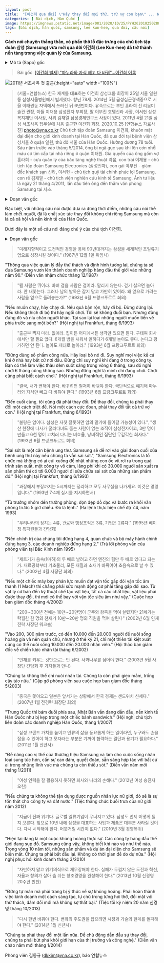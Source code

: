 ```yaml
---
layout: post
title:  "[이건희 qua đời] \"Hãy thay đổi mọi thứ, trừ vợ con bạn\" ... Những câu nói của 이건희"
categories: [ Bài dịch, Hàn Quốc ]
image: https://imgnews.pstatic.net/image/001/2020/10/25/PYH2020102502880001300_P4_20201025143541354.jpg
tags: [bài dịch, hàn quốc, samsung, lee kun-hee, qua đời, câu nói]
---
```


**Cách nói chuyện thẳng thắn, có phần thô lỗ đặc trưng của chủ tịch tập đoàn 삼성 (Samsung) vừa mới qua đời 이건희 (Lee Kun-hee) đã trở thành nền tảng trong việc quản lý của Samsung.**

<details>
  <summary>Mô tả (Sapo) gốc</summary>
  <p>별세한 이건희 삼성그룹 회장은 특유의 투박하고 직설적인 화법으로 삼성 경영의 초석이 될 만한 다양한 발언들을 남겼다.</p>
</details>

> Bài gốc: [[이건희 별세] "마누라와 자식 빼고 다 바꿔"…이건희 어록](https://n.news.naver.com/article/001/0011968056)

![2011년 서초사옥 첫 출근](https://imgnews.pstatic.net/image/001/2020/10/25/PYH2020102502880001300_P4_20201025143541354.jpg){:height="auto" width="100%"}
> (서울=연합뉴스) 한국 재계를 대표하는 이건희 삼성그룹 회장이 25일 서울 일원동 삼성서울병원에서 별세했다. 향년 78세. 2014년 5월 급성심근경색증으로 서울 이태원동 자택에서 쓰러진 뒤 6년만이다. 유족으로는 부인 홍라희 전 리움미술관 관장, 아들 이재용 삼성전자 부회장, 딸 이부진 호텔신라 사장, 이서현 삼성복지재단 이사장, 사위 김재열 삼성경제연구소 사장이 있다. 2011년 4월 21일 삼성 서초사옥 집무실에 처음 출근한 이건희 회장. 2020.10.25 [연합뉴스 자료사진] photo@yna.co.kr
> Chủ tịch tập đoàn Samsung 이건희, khuôn mặt đại diện cho giới kinh doanh tại Hàn Quốc, đã qua đời tại bệnh viện 삼성서울 ở quận 일원, thủ đô 서울 của Hàn Quốc. Hưởng dương 78 tuổi. Sáu năm trước vào tháng 5/2014, ông bị ngã gục sau khi lên cơn nhồi máu cơ tim cấp tại nhà riêng ở quận 이태원. Gia quyến của ông gồm vợ 홍라희 - cựu quản lý của bảo tàng nghệ thuật 리움, con trai 이재용 - chủ tịch tập đoàn Samsung Electronics (삼성전자), con gái 이부진 - giám đốc khách sạn 신라, 이서현 - chủ tịch quỹ tài chính phúc lợi Samsung, con rể 김재열 - chủ tịch viện nghiên cứu kinh tế Samsung. Ảnh tư liệu là ngày 21 tháng 4/2011, lần đầu tiên ông đến thăm văn phòng Samsung tại 서초.

<details>
  <summary>Đoạn văn gốc</summary>
  <p>특히 변화와 위기를 먼저 진단해내고, 적기에 던진 촌철살인과 같은 메시지는 삼성뿐만 아니라 우리 경제와 사회의 변화를 이끄는 촉매제 역할을 했다.</p>
  <p>다음은 이건희 회장의 주요 발언.</p>
</details>

Đặc biệt, với những câu nói được đưa ra đúng thời điểm, những câu nói thể làm chết người, đã là chất xúc tác thay đổi không chỉ riêng Samsung mà còn là cả xã hội và nền kinh tế của Hàn Quốc.

Dưới đây là một số câu nói đáng chú ý của chủ tịch 이건희.

<details>
  <summary>Đoạn văn gốc</summary>
  <p>▲ "미래지향적이고 도전적인 경영을 통해 90년대까지는 삼성을 세계적인 초일류기업으로 성장시킬 것이다." (1987년 12월 1일 취임사)</p>
  <p>▲ "뛸 사람은 뛰어라. 바삐 걸을 사람은 걸어라. 말리지 않는다. 걷기 싫으면 놀아라. 안 내쫓는다. 그러나 남의 발목은 잡지 말고 가만히 있어라. 왜 앞으로 가려는 사람을 옆으로 돌려놓는가?" (1993년 6월 프랑크푸르트 회의)</p>
  <p>▲ "출근부 찍지 마라. 없애라. 집이든 어디에서든 생각만 있으면 된다. 구태여 회사에서만 할 필요 없다. 6개월 밤을 새워서 일하다가 6개월 놀아도 좋다. 논다고 평가하면 안 된다. 놀아도 제대로 놀아라." (1993년 6월 프랑크푸르트 회의)</p>
  <p>▲ "결국, 내가 변해야 한다. 바꾸려면 철저히 바꿔야 한다. 극단적으로 얘기해 마누라와 자식만 빼고 다 바꿔야 한다." (1993년 6월 프랑크푸르트 회의)</p>
  <p>▲ "불량은 암이다. 삼성은 자칫 잘못하면 암의 말기에 들어갈 가능성이 있다.", "생산 현장에 나사가 굴러다녀도 줍는 사람이 없는 조직이 삼성전자이고, 3만 명이 만들고 6천 명이 고치러 다니는 비효율, 낭비적인 집단인 무감각한 회사다." (1993년 6월 프랑크푸르트 회의)</p>
  <p>▲ "과장에서 부장까지는 5시까지는 정리하고 모두 사무실을 나가세요. 이것은 명령입니다." (1993년 7·4제 실시를 지시하면서)</p>
  <p>▲ "우리나라의 정치는 4류, 관료와 행정조직은 3류, 기업은 2류다." (1995년 베이징 특파원들과 간담회)</p>
  <p>▲ "제트기가 음속(1마하)의 두 배로 날려고 하면 엔진의 힘만 두 배로 있다고 되는가. 재료공학부터 기초물리, 모든 재질과 소재가 바뀌어야 초음속으로 날 수 있다." (2002년 4월 사장단 회의)</p>
  <p>▲ "200∼300년 전에는 10만∼20만명이 군주와 왕족을 먹여 살렸지만 21세기는 탁월한 한 명의 천재가 10만∼20만 명의 직원을 먹여 살린다" (2002년 6월 인재 전략 사장단 워크숍)</p>
  <p>▲ "인재를 키우는 것만으로는 안 된다. 사과나무를 심어야 한다." (2003년 5월 사장단 간담회 후 기자들과 만나)</p>
  <p>▲ "중국은 쫓아오고 일본은 앞서가는 상황에서 한국 경제는 샌드위치 신세다." (2007년 1월 전경련 회장단 회의)</p>
  <p>▲ "삼성 브랜드 가치를 높이고 인류의 삶을 풍요롭게 하는 일이라면, 누구와도 손을 잡을 수 있어야 하고 모자라는 부분은 기꺼이 협력하는 결단과 용기가 필요하다." (2011년 1월 신년사)</p>
  <p>▲ "여성 인력을 잘 활용하지 못하면 회사와 나라의 손해다." (2012년 여성 승진자 오찬)</p>
  <p>▲ "지금이 진짜 위기다. 글로벌 일류기업이 무너지고 있다. 삼성도 언제 어떻게 될지 모른다. 앞으로 10년 내에 삼성을 대표하는 사업과 제품은 대부분 사라질 것이다. 다시 시작해야 한다. 머뭇거릴 시간이 없다." (2010년 3월 경영복귀)</p>
  <p>▲ "자만하지 말고 위기의식으로 재무장해야 한다. 실패가 두렵지 않은 도전과 혁신, 자율과 창의가 살아 숨 쉬는 창조경영을 완성해야 한다." (2013년 10월 신경영 20주년 만찬)</p>
  <p>▲ "다시 한번 바꿔야 한다. 변화의 주도권을 잡으려면 시장과 기술의 한계를 돌파해야 한다." (2014년 1월 신년사)</p>
</details>

> "미래지향적이고 도전적인 경영을 통해 90년대까지는 삼성을 세계적인 초일류기업으로 성장시킬 것이다." (1987년 12월 1일 취임사)

"Thông qua việc quản lý đầy thử thách và định hình tương lai, chúng ta sẽ đưa Samsung vươn lên thành doanh nghiệp hàng đầu thế giới vào những năm 90." (Diễn văn nhậm chức tháng 12/1987)

> "뛸 사람은 뛰어라. 바삐 걸을 사람은 걸어라. 말리지 않는다. 걷기 싫으면 놀아라. 안 내쫓는다. 그러나 남의 발목은 잡지 말고 가만히 있어라. 왜 앞으로 가려는 사람을 옆으로 돌려놓는가?" (1993년 6월 프랑크푸르트 회의)

"Nếu muốn chạy, hãy chạy đi. Nếu quá bận rộn, hãy đi bộ. Đừng đứng lại. Nếu không thích đi bộ thì hãy ngồi chơi. Tôi sẽ không đuổi bạn. Nhưng đừng đứng đó và níu chân người khác. Tại sao lại loại những người muốn tiến về phía trước sang một bên?" (Hội nghị tại Frankfurt, tháng 6/1993)

> "출근부 찍지 마라. 없애라. 집이든 어디에서든 생각만 있으면 된다. 구태여 회사에서만 할 필요 없다. 6개월 밤을 새워서 일하다가 6개월 놀아도 좋다. 논다고 평가하면 안 된다. 놀아도 제대로 놀아라." (1993년 6월 프랑크푸르트 회의)

"Đừng dùng sổ chấm công nữa. Hãy loại bỏ nó đi. Suy nghĩ mọi việc kể cả khi ở nhà hay bất cứ nơi đâu. Đừng chỉ suy nghĩ khi đang ở trong công ty. Bạn có thể làm việc thâu đêm suốt sáng trong vòng 6 tháng, sau đó nghỉ chơi 6 tháng cũng không sao. Nhưng đừng nghĩ là mình chỉ đang chơi. Chơi cũng phải biết cách chơi." (Hội nghị tại Frankfurt, tháng 6/1993)

> "결국, 내가 변해야 한다. 바꾸려면 철저히 바꿔야 한다. 극단적으로 얘기해 마누라와 자식만 빼고 다 바꿔야 한다." (1993년 6월 프랑크푸르트 회의)

"Đến cuối cùng, tôi cũng đã phải thay đổi. Để thay đổi, chúng ta phải thay đổi một cách triệt để. Nói một cách cực đoan, phải thay đổi tất cả trừ vợ con." (Hội nghị tại Frankfurt, tháng 6/1993)

> "불량은 암이다. 삼성은 자칫 잘못하면 암의 말기에 들어갈 가능성이 있다.", "생산 현장에 나사가 굴러다녀도 줍는 사람이 없는 조직이 삼성전자이고, 3만 명이 만들고 6천 명이 고치러 다니는 비효율, 낭비적인 집단인 무감각한 회사다." (1993년 6월 프랑크푸르트 회의)

"Sai sót là một căn bệnh ung thư. Samsung sẽ dễ rơi vào giai đoạn cuối của bệnh ung thư này nếu chúng ta vẫn sai sót.", "Samsung Electronics là tổ chức mà không có ai cúi xuống để nhặt những con ốc vít rơi ra trong quá trình sản xuất, một công ty vô cảm, lãng phí khi có 30.000 người sản xuất ra sản phẩm thì có tới 6.000 người đi sữa chữa sai sót của những sản phẩm đó." (Hội nghị tại Frankfurt, tháng 6/1993)

> "과장에서 부장까지는 5시까지는 정리하고 모두 사무실을 나가세요. 이것은 명령입니다." (1993년 7·4제 실시를 지시하면서)

"Từ trưởng nhóm đến trưởng phòng, dọn dẹp đồ đạc và bước ra khỏi văn phòng trước 5 giờ chiều. Đó là lệnh." (Ra lệnh thực hiện chế độ 7.4, năm 1993)

> "우리나라의 정치는 4류, 관료와 행정조직은 3류, 기업은 2류다." (1995년 베이징 특파원들과 간담회)

"Nền chính trị của chúng tôi đứng hạng 4, quan chức và bộ máy hành chính đứng hạng 3, các doanh nghiệp đứng hạng 2." (Trả lời phỏng vấn của phóng viên tại Bắc Kinh năm 1995)

> "제트기가 음속(1마하)의 두 배로 날려고 하면 엔진의 힘만 두 배로 있다고 되는가. 재료공학부터 기초물리, 모든 재질과 소재가 바뀌어야 초음속으로 날 수 있다." (2002년 4월 사장단 회의)

"Nếu một chiếc máy bay phản lực muốn đạt vận tốc gấp đôi vận tốc âm thanh (1 Mach) thì chẳng phải sức mạnh động cơ phải tăng gấp đôi sao. Từ vật lý cơ bản đến kỹ thuật chế tạo vật liệu, tất cả các chất liệu, vật liệu phải được thay đổi, thì mới có thể bay với vận tốc siêu âm như vậy." (Cuộc họp ban giám đốc tháng 4/2002)

> "200∼300년 전에는 10만∼20만명이 군주와 왕족을 먹여 살렸지만 21세기는 탁월한 한 명의 천재가 10만∼20만 명의 직원을 먹여 살린다" (2002년 6월 인재 전략 사장단 워크숍)

"Vào 200, 300 năm trước, có đến 10.000 đến 20.000 người để nuôi sống hoàng gia và nền quân chủ, nhưng ở thế kỷ 21, chỉ một thiên tài kiệt xuất cũng có thể nuôi sống 10.000 đến 20.000 nhân viên." (Hội thảo ban giám đốc về chiến lược nhân tài tháng 6/2002)

> "인재를 키우는 것만으로는 안 된다. 사과나무를 심어야 한다." (2003년 5월 사장단 간담회 후 기자들과 만나)

"Chúng ta không thể chỉ nuôi nhân tài. Chúng ta còn phải gieo mầm, trồng cây táo nữa." (Gặp gỡ phóng viên sau cuộc họp ban giám đốc tháng 5/2003)

> "중국은 쫓아오고 일본은 앞서가는 상황에서 한국 경제는 샌드위치 신세다." (2007년 1월 전경련 회장단 회의)

"Trung Quốc thì bám đuổi phía sau, Nhật Bản vẫn đang dẫn đầu, nền kinh tế Hàn Quốc như bị kẹp trong một chiếc bánh sandwich." (Hội nghị chủ tịch liên đoàn các doanh nghiệp Hàn Quốc, tháng 1/2007)

> "삼성 브랜드 가치를 높이고 인류의 삶을 풍요롭게 하는 일이라면, 누구와도 손을 잡을 수 있어야 하고 모자라는 부분은 기꺼이 협력하는 결단과 용기가 필요하다." (2011년 1월 신년사)

"Để nâng cao vị thế của thương hiệu Samsung và làm cho cuộc sống nhân loại sung túc hơn, cần sự can đảm, quyết đoán, sẵn sàng hợp tác với bất cứ ai trong những lĩnh vực mà chúng ta còn thiếu sót." (Diễn văn năm mới tháng 1/2011)

> "여성 인력을 잘 활용하지 못하면 회사와 나라의 손해다." (2012년 여성 승진자 오찬)

"Nếu chúng ta không thể tận dụng được nguồn nhân lực nữ giới, đó sẽ là sự tổn thất cho công ty và đất nước." (Tiệc thăng chức buổi trưa của nữ giới năm 2012)

> "지금이 진짜 위기다. 글로벌 일류기업이 무너지고 있다. 삼성도 언제 어떻게 될지 모른다. 앞으로 10년 내에 삼성을 대표하는 사업과 제품은 대부분 사라질 것이다. 다시 시작해야 한다. 머뭇거릴 시간이 없다." (2010년 3월 경영복귀)

"Hiện tại đang là một cuộc khủng hoảng thực sự. Các công ty hàng đầu thế giới đang sụp đổ. Samsung cũng vậy, không biết khi nào và như thế nào. Trong vòng 10 năm tới, những sản phẩm và dự án đại diện cho Samsung sẽ biến mất. Chúng ta phải bắt đầu lại. Không có thời gian để do dự nữa." (Hội nghị phục hồi kinh doanh tháng 3/2010)

> "자만하지 말고 위기의식으로 재무장해야 한다. 실패가 두렵지 않은 도전과 혁신, 자율과 창의가 살아 숨 쉬는 창조경영을 완성해야 한다." (2013년 10월 신경영 20주년 만찬)

"Đừng tự mãn mà phải trang bị ý thức về sự khủng hoảng. Phải hoàn thành việc kinh doanh một cách sáng tạo, tự chủ trong từng hơi thở, đối mặt với thử thách, dám đổi mới mà không sợ thất bại." (Tiệc tối kỷ niệm 20 năm 신경영 tháng 10/2013)

> "다시 한번 바꿔야 한다. 변화의 주도권을 잡으려면 시장과 기술의 한계를 돌파해야 한다." (2014년 1월 신년사)

"Chúng ta phải thay đổi một lần nữa. Để chủ động dẫn đầu sự thay đổi, chúng ta phải bứt phá khỏi giới hạn của thị trường và công nghệ." (Diễn văn chào năm mới tháng 1/2014)

Phóng viên 김동규 (dkkim@yna.co.kr), báo 연합뉴스